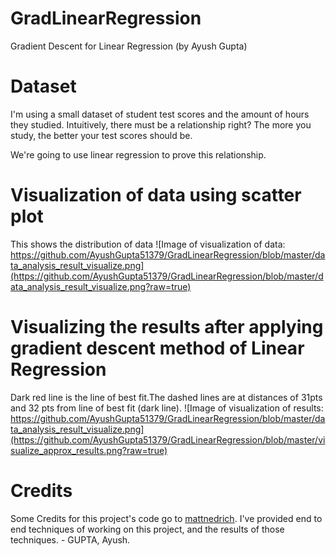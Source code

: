 # GradLinearRegression
Gradient Descent for Linear Regression (by Ayush Gupta)

# Dataset
I'm using a small dataset of student test scores and the amount of hours they studied. Intuitively, there must be a relationship right? 
The more you study, the better your test scores should be. 

We're going to use linear regression to prove this relationship.

# Visualization of data using scatter plot
This shows the distribution of data
![Image of visualization of data: https://github.com/AyushGupta51379/GradLinearRegression/blob/master/data_analysis_result_visualize.png](https://github.com/AyushGupta51379/GradLinearRegression/blob/master/data_analysis_result_visualize.png?raw=true)

# Visualizing the results after applying gradient descent method of Linear Regression
Dark red line is the line of best fit.The dashed lines are at distances of 31pts and 32 pts from line of best fit (dark line).
![Image of visualization of results: https://github.com/AyushGupta51379/GradLinearRegression/blob/master/data_analysis_result_visualize.png](https://github.com/AyushGupta51379/GradLinearRegression/blob/master/visualize_approx_results.png?raw=true)

# Credits

Some Credits for this project's code go to [mattnedrich](https://github.com/mattnedrich). I've provided end to end techniques of working on this project, and the results of those techniques. - GUPTA, Ayush.
